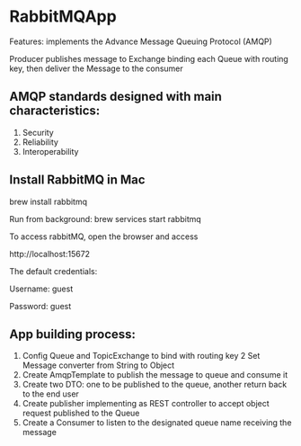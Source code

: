 # RabbitMQApp

Features: implements the Advance Message Queuing Protocol (AMQP)

Producer publishes message to Exchange binding each Queue with routing key, then deliver the Message to the consumer

## AMQP standards designed with main characteristics:
1. Security
2. Reliability 
3. Interoperability

## Install RabbitMQ in Mac
brew install rabbitmq

Run from background:
brew services start rabbitmq

To access rabbitMQ, open the browser and access

http://localhost:15672

The default credentials:

Username: guest

Password: guest

## App building process:
1. Config Queue and TopicExchange to bind with routing key
2  Set Message converter from String to Object
3. Create AmqpTemplate to publish the message to queue and consume it
4. Create two DTO: one to be published to the queue, another return back to the end user
5. Create publisher implementing as REST controller to accept object request published to the Queue
6. Create a Consumer to listen to the designated queue name receiving the message
